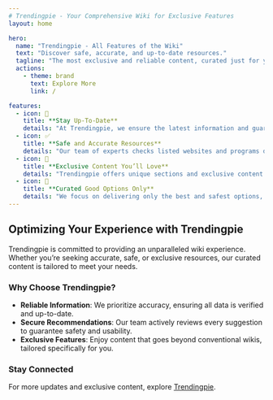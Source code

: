 ```yaml
---
# Trendingpie - Your Comprehensive Wiki for Exclusive Features
layout: home

hero:
  name: "Trendingpie - All Features of the Wiki"
  text: "Discover safe, accurate, and up-to-date resources."
  tagline: "The most exclusive and reliable content, curated just for you."
  actions:
    - theme: brand
      text: Explore More
      link: /

features:
  - icon: 📅   
    title: **Stay Up-To-Date**  
    details: "At Trendingpie, we ensure the latest information and guarantee all links work as expected, providing you with seamless navigation."
  - icon: ✅  
    title: **Safe and Accurate Resources**  
    details: "Our team of experts checks listed websites and programs daily to ensure they are secure, reliable, and fully functional."
  - icon: 🎁  
    title: **Exclusive Content You’ll Love**  
    details: "Trendingpie offers unique sections and exclusive content not found on major wikis."
  - icon: 🌟  
    title: **Curated Good Options Only**  
    details: "We focus on delivering only the best and safest options, avoiding overwhelming, unmoderated lists."
---
```


## Optimizing Your Experience with Trendingpie  

Trendingpie is committed to providing an unparalleled wiki experience. Whether you’re seeking accurate, safe, or exclusive resources, our curated content is tailored to meet your needs.  

### Why Choose Trendingpie?  
- **Reliable Information**: We prioritize accuracy, ensuring all data is verified and up-to-date.  
- **Secure Recommendations**: Our team actively reviews every suggestion to guarantee safety and usability.  
- **Exclusive Features**: Enjoy content that goes beyond conventional wikis, tailored specifically for you.  

### Stay Connected  
For more updates and exclusive content, explore [Trendingpie](https://Trendingpie.com).
